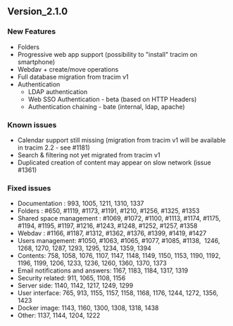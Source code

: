 ## Version_2.1.0

### New Features
- Folders
- Progressive web app support (possibility to "install" tracim on smartphone)
- Webdav + create/move operations
- Full database migration from tracim v1
- Authentication
    - LDAP authentication
    - Web SSO Authentication - beta (based on HTTP Headers)
    - Authentication chaining - bate (internal, ldap, apache)

### Known issues

- Calendar support still missing (migration from tracim v1 will be available in tracim 2.2 - see #1181)
- Search & filtering not yet migrated from tracim v1
- Duplicated creation of content may appear on slow network (issue #1361)

### Fixed issues

- Documentation : 993, 1005, 1211, 1310, 1337
- Folders : #650, #1119, #1173, #1191, #1210, #1256, #1325, #1353
- Shared space management : #1069, #1072, #1100, #1113, #1174, #1175, #1194, #1195, #1197, #1216, #1243, #1248, #1252, #1257, #1358
- Webdav : #1166, #1187, #1312, #1362, #1376, #1399, #1419, #1427
- Users management: #1050, #1063, #1065, #1077, #1085, #1138,  1246, 1268, 1270, 1287, 1293, 1295, 1234, 1359, 1394
- Contents: 758, 1058, 1076, 1107, 1147, 1148, 1149, 1150, 1153, 1190, 1192, 1196, 1199, 1206, 1233, 1236, 1260, 1360, 1370, 1373
- Email notifications and answers: 1167, 1183, 1184, 1317, 1319
- Security related: 911, 1065, 1108, 1156
- Server side: 1140, 1142, 1217, 1249, 1299
- User interface: 765, 913, 1155, 1157, 1158, 1168, 1176, 1244, 1272, 1356, 1423
- Docker image: 1143, 1160, 1300, 1308, 1318, 1438
- Other: 1137, 1144, 1204, 1222
